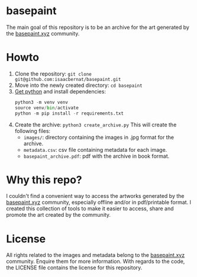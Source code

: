 # basepaint
The main goal of this repository is to be an archive for the art generated by the [basepaint.xyz](https://basepaint.xyz/) community.

# Howto
1. Clone the repository: `git clone git@github.com:isaacbernat/basepaint.git`
2. Move into the newly created directory: `cd basepaint`
3. [Get python](https://www.python.org/downloads/) and install dependencies:
    ```python
    python3 -m venv venv
    source venv/bin/activate
    python -m pip install -r requirements.txt
    ```
4. Create the archive: `python3 create_archive.py`
    This will create the following files:
    - `images/`: directory containing the images in .jpg format for the archive.
    - `metadata.csv`: csv file containing metadata for each image.
    - `basepaint_archive.pdf`: pdf with the archive in book format.

# Why this repo?
I couldn't find a convenient way to access the artworks generated by the [basepaint.xyz](https://basepaint.xyz/) community, especially offline and/or in pdf/printable format. I created this collection of tools to make it easier to access, share and promote the art created by the community.

# License
All rights related to the images and metadata belong to the [basepaint.xyz](https://basepaint.xyz/) community. Enquire them for more information. With regards to the code, the LICENSE file contains the license for this repository.
